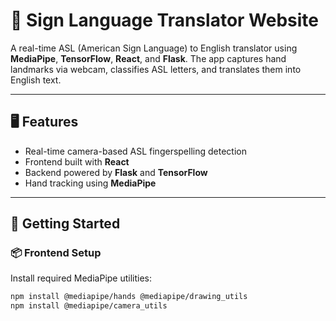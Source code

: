 # 🧠 Sign Language Translator Website

A real-time ASL (American Sign Language) to English translator using **MediaPipe**, **TensorFlow**, **React**, and **Flask**. The app captures hand landmarks via webcam, classifies ASL letters, and translates them into English text.

---

## 🖥️ Features

- Real-time camera-based ASL fingerspelling detection  
- Frontend built with **React**  
- Backend powered by **Flask** and **TensorFlow**  
- Hand tracking using **MediaPipe**

---

## 🚀 Getting Started

### 📦 Frontend Setup

Install required MediaPipe utilities:

```bash
npm install @mediapipe/hands @mediapipe/drawing_utils
npm install @mediapipe/camera_utils
